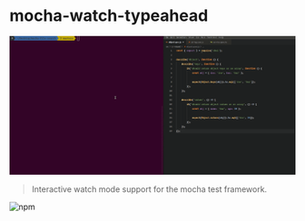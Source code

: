 # mocha-watch-typeahead

![mocha-watch-typeahead in action](https://raw.githubusercontent.com/m-sureshraj/mocha-watch-typeahead/HEAD/media/mocha-watch-in-action.gif "mocha-watch-typeahead in action")

> Interactive watch mode support for the mocha test framework.

![npm](https://img.shields.io/npm/v/mocha-watch-typeahead?color=blue)
